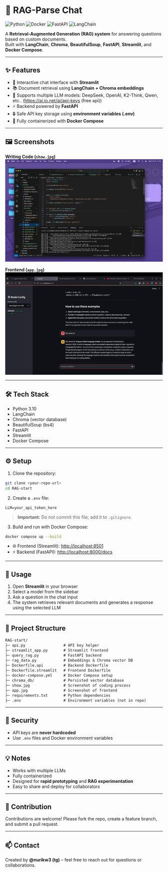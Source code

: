 # 🧠 RAG-Parse Chat

![Python](https://img.shields.io/badge/Python-3.10-blue?logo=python)
![Docker](https://img.shields.io/badge/Docker-Compose-blue?logo=docker)
![FastAPI](https://img.shields.io/badge/FastAPI-0.95-green?logo=fastapi)
![LangChain](https://img.shields.io/badge/LangChain-0.1-purple)

A **Retrieval-Augmented Generation (RAG) system** for answering questions based on custom documents.  
Built with **LangChain**, **Chroma**, **BeautifulSoup**, **FastAPI**, **Streamlit**, and **Docker Compose**.  

---

## ✨ Features

- 💬 Interactive chat interface with **Streamlit**  
- 📚 Document retrieval using **LangChain + Chroma embeddings**  
- 🤖 Supports multiple LLM models: DeepSeek, OpenAI, K2-Think, Qwen, etc.. (https://ai.io.net/ai/api-keys (free api))
- ⚡ Backend powered by **FastAPI**  
- 🔒 Safe API key storage using **environment variables (.env)**  
- 🐳 Fully containerized with **Docker Compose**  

---

## 🖼 Screenshots

**Writing Code (`show.jpg`)**  
![Code Example](show.jpg)

**Frontend (`app.jpg`)**  
![Frontend](app.jpg)

---

## 🛠 Tech Stack

- Python 3.10  
- LangChain  
- Chroma (vector database)  
- BeautifulSoup (bs4)  
- FastAPI  
- Streamlit  
- Docker Compose  

---

## ⚙️ Setup

1. Clone the repository:

```bash
git clone <your-repo-url>
cd RAG-start
````

2. Create a `.env` file:

```env
LLM=your_api_token_here
```

> **Important:** Do not commit this file; add it to `.gitignore`.

3. Build and run with Docker Compose:

```bash
docker compose up --build
```

* 🌐 Frontend (Streamlit): [http://localhost:8501](http://localhost:8501)
* ⚡ Backend (FastAPI): [http://localhost:8000/docs](http://localhost:8000/docs)

---

## 📝 Usage

1. Open **Streamlit** in your browser
2. Select a model from the sidebar
3. Ask a question in the chat input
4. The system retrieves relevant documents and generates a response using the selected LLM

---

## 📂 Project Structure

```
RAG-start/
├─ api.py                 # API key helper
├─ streamlit_app.py       # Streamlit frontend
├─ query_rag.py           # FastAPI backend
├─ rag_data.py            # Embeddings & Chroma vector DB
├─ Dockerfile.api         # Backend Dockerfile
├─ Dockerfile.streamlit   # Frontend Dockerfile
├─ docker-compose.yml     # Docker Compose setup
├─ chroma_db/             # Persisted vector database
├─ show.jpg               # Screenshot of coding process
├─ app.jpg                # Screenshot of frontend
├─ requirements.txt       # Python dependencies
├─ .env                   # Environment variables (not in repo)
```

---

## 🔐 Security

* API keys are **never hardcoded**
* Use `.env` files and Docker environment variables

---

## 💡 Notes

* Works with multiple LLMs
* Fully containerized
* Designed for **rapid prototyping** and **RAG experimentation**
* Easy to share and deploy for collaborators

---

## 🚀 Contribution

Contributions are welcome! Please fork the repo, create a feature branch, and submit a pull request.

---

## 📫 Contact

Created by **@nurikw3 (tg)** – feel free to reach out for questions or collaborations.
